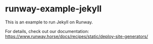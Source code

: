 # runway-example-jekyll

This is an example to run Jekyll on Runway.

For details, check out our documentation: https://www.runway.horse/docs/recipes/static/deploy-site-generators/
